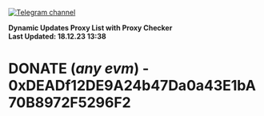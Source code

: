 [![Telegram channel](https://img.shields.io/endpoint?url=https://runkit.io/damiankrawczyk/telegram-badge/branches/master?url=https://t.me/n4z4v0d)](https://t.me/n4z4v0d) 

**Dynamic Updates Proxy List with Proxy Checker**  
**Last Updated: 18.12.23 13:38**

# DONATE (_any evm_) - 0xDEADf12DE9A24b47Da0a43E1bA70B8972F5296F2
